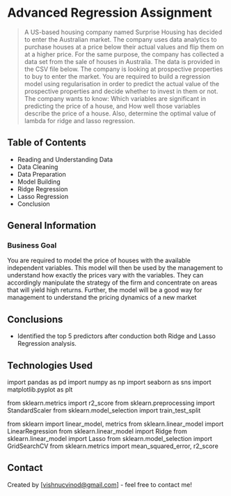 # Advanced Regression Assignment
> A US-based housing company named Surprise Housing has decided to enter the Australian market. The company uses data analytics to purchase houses at a price below their actual values and flip them on at a higher price. For the same purpose, the company has collected a data set from the sale of houses in Australia. The data is provided in the CSV file below.
The company is looking at prospective properties to buy to enter the market. You are required to build a regression model using regularisation in order to predict the actual value of the prospective properties and decide whether to invest in them or not.
The company wants to know:
Which variables are significant in predicting the price of a house, and
How well those variables describe the price of a house.
Also, determine the optimal value of lambda for ridge and lasso regression.

## Table of Contents

* Reading and Understanding Data
* Data Cleaning
* Data Preparation
* Model Building
* Ridge Regression
* Lasso Regression
* Conclusion

<!-- You can include any other section that is pertinent to your problem -->

## General Information
### Business Goal
You are required to model the price of houses with the available independent variables. This model will then be used by the management to understand how exactly the prices vary with the variables. They can accordingly manipulate the strategy of the firm and concentrate on areas that will yield high returns. Further, the model will be a good way for management to understand the pricing dynamics of a new market

<!-- You don't have to answer all the questions - just the ones relevant to your project. -->

## Conclusions
- Identified the top 5 predictors after conduction both Ridge and Lasso Regression analysis.

<!-- You don't have to answer all the questions - just the ones relevant to your project. -->


## Technologies Used
import pandas as pd
import numpy as np
import seaborn as sns
import matplotlib.pyplot as plt


from sklearn.metrics import r2_score
from sklearn.preprocessing import StandardScaler
from sklearn.model_selection import train_test_split

from sklearn import linear_model, metrics
from sklearn.linear_model import LinearRegression
from sklearn.linear_model import Ridge
from sklearn.linear_model import Lasso
from sklearn.model_selection import GridSearchCV
from sklearn.metrics import mean_squared_error, r2_score

<!-- As the libraries versions keep on changing, it is recommended to mention the version of library used in this project -->

## Contact
Created by [vishnucvinod@gmail.com] - feel free to contact me!


<!-- Optional -->
<!-- ## License -->
<!-- This project is open source and available under the [... License](). -->

<!-- You don't have to include all sections - just the one's relevant to your project -->